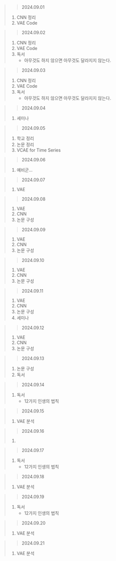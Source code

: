 > > 2024.09.01
> 1. CNN 정리
> 2. VAE Code

> > 2024.09.02
> 1. CNN 정리
> 2. VAE Code
> 3. 독서
>    - 아무것도 하지 않으면 아무것도 달라지지 않는다.

> > 2024.09.03
> 1. CNN 정리
> 2. VAE Code
> 3. 독서
>    - 아무것도 하지 않으면 아무것도 달라지지 않는다.

> > 2024.09.04
> 1. 세미나

> > 2024.09.05
> 1. 학교 정리
> 2. 논문 정리
> 3. VCAE for Time Series

> > 2024.09.06
> 1. 예비군...

> > 2024.09.07
> 1. VAE 

> > 2024.09.08
> 1. VAE
> 2. CNN
> 3. 논문 구성

> > 2024.09.09
> 1. VAE
> 2. CNN
> 3. 논문 구성

> > 2024.09.10
> 1. VAE
> 2. CNN
> 3. 논문 구성

> > 2024.09.11
> 1. VAE
> 2. CNN
> 3. 논문 구성
> 4. 세미나

> > 2024.09.12
> 1. VAE
> 2. CNN
> 3. 논문 구성

> > 2024.09.13
> 1. 논문 구성
> 2. 독서

> > 2024.09.14
> 1. 독서
>    - 12가지 인생의 법칙

> > 2024.09.15
> 1. VAE 분석

> > 2024.09.16
> 1.


> > 2024.09.17
> 1. 독서
>    - 12가지 인생의 법칙

> > 2024.09.18
> 1. VAE 분석

> > 2024.09.19
> 1. 독서
>    - 12가지 인생의 법칙

> > 2024.09.20
> 1. VAE 분석

> > 2024.09.21
> 1. VAE 분석
